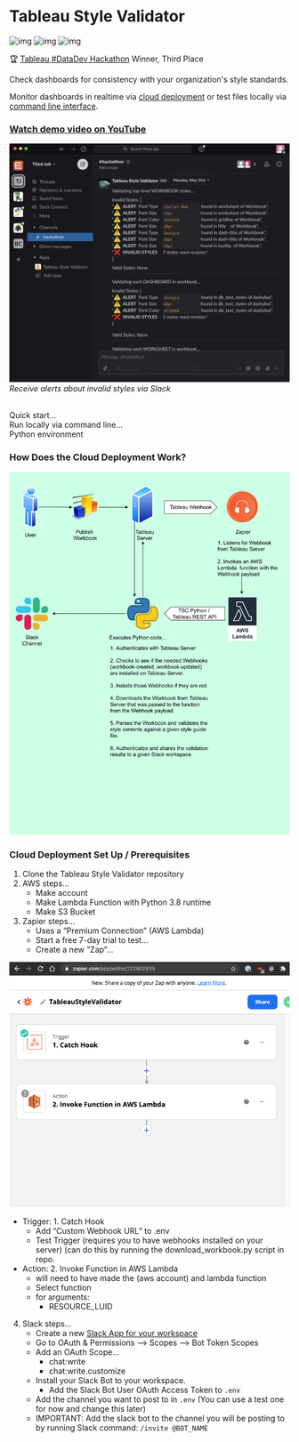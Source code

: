 # Tableau Style Validator
![img](https://img.shields.io/badge/Made%20with-Python-1f425f.svg) ![img](https://img.shields.io/badge/style-API-E97627?label=Tableau&logo=Tableau) ![img](https://img.shields.io/badge/style-API-4A154B?label=Slack&logo=Slack)

🏆 [Tableau #DataDev Hackathon](https://datadev-hackathon.devpost.com/project-gallery) Winner, Third Place

Check dashboards for consistency with your organization's style standards.

Monitor dashboards in realtime via [cloud deployment](cloud-deployment/lambda-code) or test files locally via [command line interface](validator_cli.py).

### [Watch demo video on YouTube](https://www.youtube.com/watch?v=4to2ln6pME8)

[![Tableau Style Validator Slack](documentation/images/slack_alert.png)](https://www.youtube.com/watch?v=4to2ln6pME8)
*Receive alerts about invalid styles via Slack*
<br><br>

Quick start...  
Run locally via command line...  
Python environment  

### How Does the Cloud Deployment Work?
![Tableau Style Validator Architecture](documentation/images/TableauStyleValidatorArchitecture.png)

### Cloud Deployment Set Up / Prerequisites
1. Clone the Tableau Style Validator repository
2. AWS steps…
    - Make account
    - Make Lambda Function with Python 3.8 runtime
    - Make S3 Bucket
3. Zapier steps…
    - Uses a “Premium Connection” (AWS Lambda)
    - Start a free 7-day trial to test…
    - Create a new “Zap”...

  ![Zapier Config](documentation/images/zapier_zap.png)

- Trigger: 1. Catch Hook
    - Add “Custom Webhook URL” to .env
    - Test Trigger (requires you to have webhooks installed on your server) (can do this by running the download_workbook.py script in repo.
- Action: 2. Invoke Function in AWS Lambda
    - will need to have made the (aws account) and lambda function
    - Select function
    - for arguments:
        - RESOURCE_LUID
    
4. Slack steps…
    - Create a new [Slack App for your workspace](https://api.slack.com/apps)
    - Go to OAuth & Permissions —> Scopes —> Bot Token Scopes
    - Add an OAuth Scope…
        - chat:write
        - chat:write.customize
    - Install your Slack Bot to your workspace.
        - Add the Slack Bot User OAuth Access Token to `.env`
    - Add the channel you want to post to in `.env` (You can use a test one for now and change this later)
    - IMPORTANT: Add the slack bot to the channel you will be posting to by running Slack command: `/invite @BOT_NAME`
